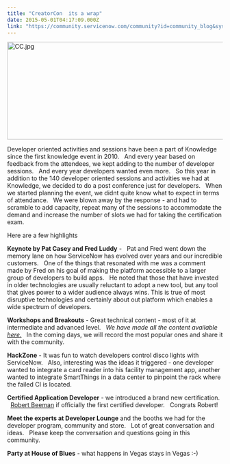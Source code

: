 ```yaml
---
title: "CreatorCon  its a wrap"
date: 2015-05-01T04:17:09.000Z
link: "https://community.servicenow.com/community?id=community_blog&sys_id=e10daaa5dbd0dbc01dcaf3231f961989"
---
```

<p><img   alt="CC.jpg" class="image-0 jive-image" height="228" src="cec9c18edb949f048c8ef4621f961951.iix" style="height: 228px; width: 975.720524017467px;" width="975"/></p><p>Developer oriented activities and sessions have been a part of Knowledge since the first knowledge event in 2010.   And every year based on feedback from the attendees, we kept adding to the number of developer sessions.   And every year developers wanted even more.   So this year in addition to the 140 developer oriented sessions and activities we had at Knowledge, we decided to do a post conference just for developers.   When we started planning the event, we didnt quite know what to expect in terms of attendance.   We were blown away by the response - and had to scramble to add capacity, repeat many of the sessions to accommodate the demand and increase the number of slots we had for taking the certification exam.</p><p></p><p>Here are a few highlights</p><p><strong>Keynote by Pat Casey and Fred Luddy</strong> -   Pat and Fred went down the memory lane on how ServiceNow has evolved over years and our incredible customers.   One of the things that resonated with me was a comment made by Fred on his goal of making the platform accessible to a larger group of developers to build apps.   He noted that those that have invested in older technologies are usually reluctant to adopt a new tool, but any tool that gives power to a wider audience always wins. This is true of most disruptive technologies and certainly about out platform which enables a wide spectrum of developers.</p><p></p><p><strong>Workshops and Breakouts</strong> - Great technical content - most of it at intermediate and advanced level.   <em>We have made all the content available <a title="" _jive_internal="true" href="/community?id=community_blog&sys_id=0e2ee66ddbd0dbc01dcaf3231f961993">here</a></em><span style="text-decoration: underline;"><em>.</em></span>   In the coming days, we will record the most popular ones and share it with the community.</p><p></p><p><strong>HackZone</strong> - It was fun to watch developers control disco lights with ServiceNow.   Also, interesting was the ideas it triggered - one developer wanted to integrate a card reader into his facility management app, another wanted to integrate SmartThings in a data center to pinpoint the rack where the failed CI is located.</p><p></p><p><strong>Certified Application Developer</strong> - we introduced a brand new certification.   <a title="Robert Beeman" __default_attr="26602" __jive_macro_name="user" class="jive_macro_user jive_macro" data-orig-content="Robert Beeman" href="/community?id=community_user_profile&user=5c70d2a9db581fc09c9ffb651f961988">Robert Beeman</a> if officially the first certified developer.   Congrats Robert!</p><p></p><p><strong>Meet the experts at Developer Lounge</strong> and the booths we had for the developer program, community and store.   Lot of great conversation and ideas.   Please keep the conversation and questions going in this community.</p><p></p><p><strong>Party at House of Blues</strong> - what happens in Vegas stays in Vegas :-)</p>
